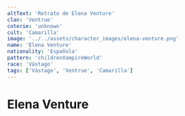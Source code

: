 ```yaml
---
altText: 'Retrato de Elena Venture'
clan: 'Ventrue'
coterie: 'unknown'
cult: 'Camarilla'
image: '../../assets/character_images/elena-venture.png'
name: 'Elena Venture'
nationality: 'Española'
pattern: 'childrenVampireWorld'
race: 'Vástago'
tags: ['Vástago', 'Ventrue', 'Camarilla']
---
```


# Elena Venture
